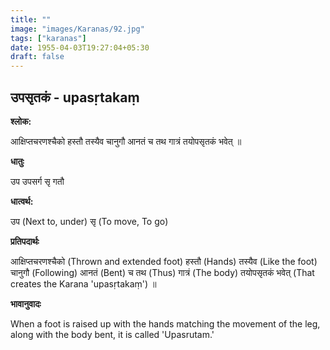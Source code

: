 ```yaml
---
title: ""
image: "images/Karanas/92.jpg"
tags: ["karanas"]
date: 1955-04-03T19:27:04+05:30
draft: false
---
```


## उपसृतकं - upasṛtakaṃ

**श्लोक:**

आक्षिप्तचरणश्चैको हस्तौ तस्यैव चानुगौ आनतं च तथ गात्रं तयोपसृतकं भवेत् ॥

**धातुः**

उप उपसर्ग​
सृ गतौ

**धात्वर्थ:**

उप (Next to, under)
सृ (To move, To go)

**प्रतिपदार्थः**

आक्षिप्तचरणश्चैको (Thrown and extended foot) हस्तौ (Hands) तस्यैव (Like the foot) चानुगौ (Following) आनतं (Bent) च तथ (Thus) गात्रं (The body) तयोपसृतकं भवेत् (That creates the Karana 'upasṛtakaṃ') ॥

**भावानुवादः**

When a foot is raised up with the hands matching the movement of the leg, along with the body bent, it is called 'Upasrutam.'
